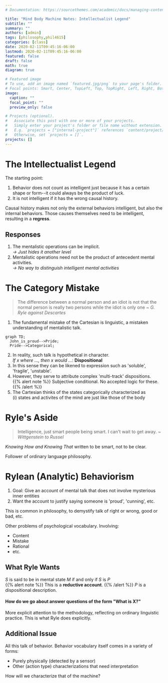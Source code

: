 ```yaml
---
# Documentation: https://sourcethemes.com/academic/docs/managing-content/

title: "Mind Body Machine Notes: Intellectualist Legend"
subtitle: ""
summary: ""
authors: [admin]
tags: [philosophy,phil4615]
categories: [class]
date: 2020-02-11T09:45:16-06:00
lastmod: 2020-02-11T09:45:16-06:00
featured: false
draft: false
math: true
diagram: true

# Featured image
# To use, add an image named `featured.jpg/png` to your page's folder.
# Focal points: Smart, Center, TopLeft, Top, TopRight, Left, Right, BottomLeft, Bottom, BottomRight.
image:
  caption: ""
  focal_point: ""
  preview_only: false

# Projects (optional).
#   Associate this post with one or more of your projects.
#   Simply enter your project's folder or file name without extension.
#   E.g. `projects = ["internal-project"]` references `content/project/deep-learning/index.md`.
#   Otherwise, set `projects = []`.
projects: []
---
```


# The Intellectualist Legend
The starting point:  
1. Behavior does not count as intelligent just because it has a certain shape or form--it could always be the product of luck.
2. It is not intelligent if it has the wrong causal history.

Causal history makes not only the external behaviors intelligent, but also the internal behaviors. Those causes themselves need to be intelligent, resulting in a **regress**.

## Responses
1. The mentalistic operations can be implicit.  
*$\rightarrow$ Just hides it another level*
2. Mentalistic operations need not be the product of antecedent mental activities.  
*$\rightarrow$ No way to distinguish intelligent mental activities*

# The Category Mistake
> The difference between a normal person and an idiot is not that the normal person is really two persons while the idiot is only one *~ G. Ryle against Descartes*

1. The fundamental mistake of the Cartesian is linguistic, a mistaken understanding of mentalistic talk.
```mermaid
graph TD;
  John_is_proud-->Pride;
  Pride-->Categorical;
```
2. In reality, such talk is hypothetical in character.  
*If $x$ where ..., then $x$ would ...*: **Dispositional**
3. In this sense they can be likened to expression such as 'soluble', 'fragile', 'unstable'.
4. However, they serve to attribute complex 'multi-track' dispositions.  
{{% alert note %}}
Subjective conditional. No accepted logic for these.
{{% /alert %}}
5. The Cartesian thinks of the states categorically characterized as  
(i) states and activites of the mind are just like those of the body  

# Ryle's Aside

> Intelligence, just smart people being smart. I can't wait to get away. *~ Wittgenstein to Russel*  

*Knowing How and Knowing That* written to be smart, not to be clear.  

Follower of ordinary language philosophy.

# Rylean (Analytic) Behaviorism
1. Goal: Give an account of mental talk that does not involve mysterious inner entities
2. Want the account to justify saying someone is 'proud', 'cunning', etc.   

This is common in philosophy, to demystify talk of right or wrong, good or bad, etc.   

Other problems of psychological vocabulary. Involving:
* Content
* Mistake
* Rational
* etc.

## What Ryle Wants
*S* is said to be in mental state *M* if and only if *S* is *P*  
{{% alert note %}}
This is a **reductive account**.
{{% /alert %}}
*P* is a dispositional description.

#### How do we go about answer questions of the form "What is **X**?"  
More explicit attention to the methodology, reflecting on ordinary linguistic practice. This is what Ryle does explicitly.

## Additional Issue
All this talk of behavior. Behavior vocabulary itself comes in a variety of forms:
* Purely physically (detected by a sensor)
* Other (action type) characterizations that need interpretation  

How will we characterize that of the machine?
